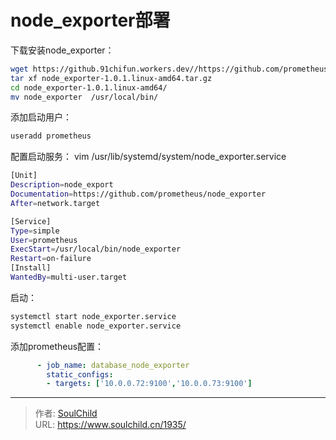 # node_exporter部署

<!--more-->

下载安装node_exporter：
```bash
wget https://github.91chifun.workers.dev//https://github.com/prometheus/node_exporter/releases/download/v1.0.1/node_exporter-1.0.1.linux-amd64.tar.gz
tar xf node_exporter-1.0.1.linux-amd64.tar.gz
cd node_exporter-1.0.1.linux-amd64/
mv node_exporter  /usr/local/bin/
```

添加启动用户：
```bash
useradd prometheus
```

配置启动服务：
vim /usr/lib/systemd/system/node_exporter.service
```bash
[Unit]
Description=node_export
Documentation=https://github.com/prometheus/node_exporter
After=network.target

[Service]
Type=simple
User=prometheus
ExecStart=/usr/local/bin/node_exporter
Restart=on-failure
[Install]
WantedBy=multi-user.target
```

启动：
```bash
systemctl start node_exporter.service
systemctl enable node_exporter.service
```

添加prometheus配置：
```yaml
      - job_name: database_node_exporter
        static_configs:
        - targets: ['10.0.0.72:9100','10.0.0.73:9100']

```





---

> 作者: [SoulChild](https://www.soulchild.cn)  
> URL: https://www.soulchild.cn/1935/  

